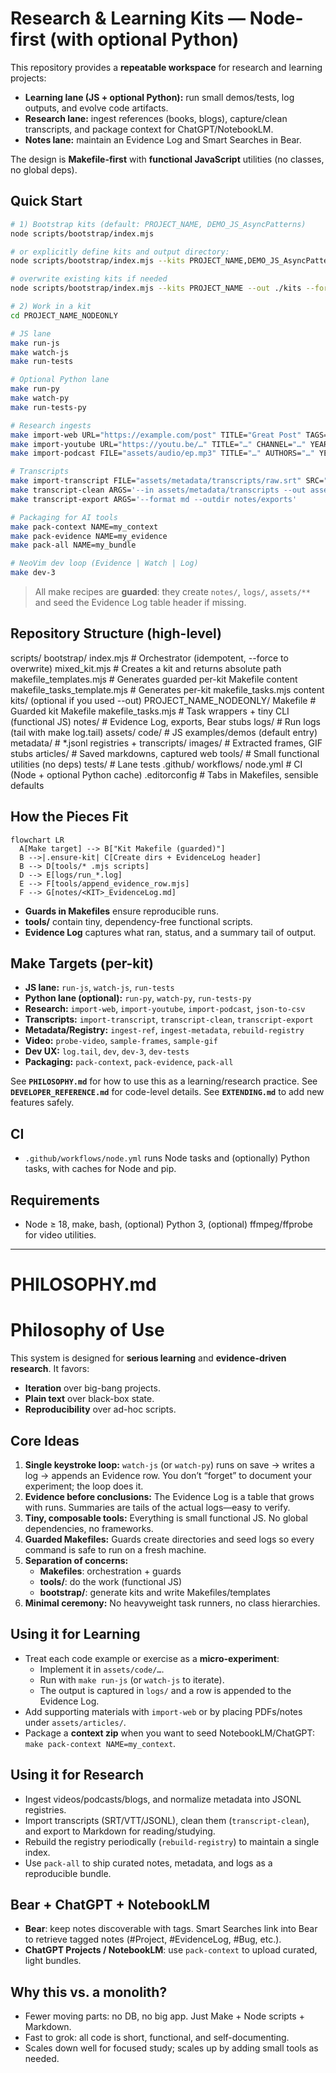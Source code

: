 # Research & Learning Kits — Node-first (with optional Python)

This repository provides a **repeatable workspace** for research and learning projects:

- **Learning lane (JS + optional Python):** run small demos/tests, log outputs, and evolve code artifacts.
- **Research lane:** ingest references (books, blogs), capture/clean transcripts, and package context for ChatGPT/NotebookLM.
- **Notes lane:** maintain an Evidence Log and Smart Searches in Bear.

The design is **Makefile-first** with **functional JavaScript** utilities (no classes, no global deps).

## Quick Start

```bash
# 1) Bootstrap kits (default: PROJECT_NAME, DEMO_JS_AsyncPatterns)
node scripts/bootstrap/index.mjs

# or explicitly define kits and output directory:
node scripts/bootstrap/index.mjs --kits PROJECT_NAME,DEMO_JS_AsyncPatterns --out ./kits

# overwrite existing kits if needed
node scripts/bootstrap/index.mjs --kits PROJECT_NAME --out ./kits --force

# 2) Work in a kit
cd PROJECT_NAME_NODEONLY

# JS lane
make run-js
make watch-js
make run-tests

# Optional Python lane
make run-py
make watch-py
make run-tests-py

# Research ingests
make import-web URL="https://example.com/post" TITLE="Great Post" TAGS="nlp,llm"
make import-youtube URL="https://youtu.be/…" TITLE="…" CHANNEL="…" YEAR=2025 TAGS="video" TRANSCRIPT=0
make import-podcast FILE="assets/audio/ep.mp3" TITLE="…" AUTHORS="…" YEAR=2025 TAGS="audio"

# Transcripts
make import-transcript FILE="assets/metadata/transcripts/raw.srt" SRC="whisperx"
make transcript-clean ARGS='--in assets/metadata/transcripts --out assets/metadata/transcripts/cleaned.jsonl'
make transcript-export ARGS='--format md --outdir notes/exports'

# Packaging for AI tools
make pack-context NAME=my_context
make pack-evidence NAME=my_evidence
make pack-all NAME=my_bundle

# NeoVim dev loop (Evidence | Watch | Log)
make dev-3
```

> All make recipes are **guarded**: they create `notes/`, `logs/`, `assets/**` and seed the Evidence Log table header if missing.

## Repository Structure (high-level)

scripts/
bootstrap/
index.mjs # Orchestrator (idempotent, --force to overwrite)
mixed_kit.mjs # Creates a kit and returns absolute path
makefile_templates.mjs # Generates guarded per-kit Makefile content
makefile_tasks_template.mjs # Generates per-kit makefile_tasks.mjs content
kits/ (optional if you used --out)
PROJECT_NAME_NODEONLY/
Makefile # Guarded kit Makefile
makefile_tasks.mjs # Task wrappers + tiny CLI (functional JS)
notes/ # Evidence Log, exports, Bear stubs
logs/ # Run logs (tail with make log.tail)
assets/
code/ # JS examples/demos (default entry)
metadata/ # \*.jsonl registries + transcripts/
images/ # Extracted frames, GIF stubs
articles/ # Saved markdowns, captured web
tools/ # Small functional utilities (no deps)
tests/ # Lane tests
.github/
workflows/
node.yml # CI (Node + optional Python cache)
.editorconfig # Tabs in Makefiles, sensible defaults

## How the Pieces Fit

```mermaid
flowchart LR
  A[Make target] --> B["Kit Makefile (guarded)"]
  B -->|.ensure-kit| C[Create dirs + EvidenceLog header]
  B --> D[tools/* .mjs scripts]
  D --> E[logs/run_*.log]
  E --> F[tools/append_evidence_row.mjs]
  F --> G[notes/<KIT>_EvidenceLog.md]
```

- **Guards in Makefiles** ensure reproducible runs.
- **tools/** contain tiny, dependency-free functional scripts.
- **Evidence Log** captures what ran, status, and a summary tail of output.

## Make Targets (per-kit)

- **JS lane:** `run-js`, `watch-js`, `run-tests`
- **Python lane (optional):** `run-py`, `watch-py`, `run-tests-py`
- **Research:** `import-web`, `import-youtube`, `import-podcast`, `json-to-csv`
- **Transcripts:** `import-transcript`, `transcript-clean`, `transcript-export`
- **Metadata/Registry:** `ingest-ref`, `ingest-metadata`, `rebuild-registry`
- **Video:** `probe-video`, `sample-frames`, `sample-gif`
- **Dev UX:** `log.tail`, `dev`, `dev-3`, `dev-tests`
- **Packaging:** `pack-context`, `pack-evidence`, `pack-all`

See **`PHILOSOPHY.md`** for how to use this as a learning/research practice.
See **`DEVELOPER_REFERENCE.md`** for code-level details.
See **`EXTENDING.md`** to add new features safely.

## CI

- `.github/workflows/node.yml` runs Node tasks and (optionally) Python tasks, with caches for Node and pip.

## Requirements

- Node ≥ 18, make, bash, (optional) Python 3, (optional) ffmpeg/ffprobe for video utilities.

---

# PHILOSOPHY.md

# Philosophy of Use

This system is designed for **serious learning** and **evidence-driven research**. It favors:

- **Iteration** over big-bang projects.
- **Plain text** over black-box state.
- **Reproducibility** over ad-hoc scripts.

## Core Ideas

1. **Single keystroke loop:** `watch-js` (or `watch-py`) runs on save → writes a log → appends an Evidence row. You don’t “forget” to document your experiment; the loop does it.
2. **Evidence before conclusions:** The Evidence Log is a table that grows with runs. Summaries are tails of the actual logs—easy to verify.
3. **Tiny, composable tools:** Everything is small functional JS. No global dependencies, no frameworks.
4. **Guarded Makefiles:** Guards create directories and seed logs so every command is safe to run on a fresh machine.
5. **Separation of concerns:**
   - **Makefiles**: orchestration + guards
   - **tools/**: do the work (functional JS)
   - **bootstrap/**: generate kits and write Makefiles/templates
6. **Minimal ceremony:** No heavyweight task runners, no class hierarchies.

## Using it for Learning

- Treat each code example or exercise as a **micro-experiment**:
  - Implement it in `assets/code/…`.
  - Run with `make run-js` (or `watch-js` to iterate).
  - The output is captured in `logs/` and a row is appended to the Evidence Log.
- Add supporting materials with `import-web` or by placing PDFs/notes under `assets/articles/`.
- Package a **context zip** when you want to seed NotebookLM/ChatGPT: `make pack-context NAME=my_context`.

## Using it for Research

- Ingest videos/podcasts/blogs, and normalize metadata into JSONL registries.
- Import transcripts (SRT/VTT/JSONL), clean them (`transcript-clean`), and export to Markdown for reading/studying.
- Rebuild the registry periodically (`rebuild-registry`) to maintain a single index.
- Use `pack-all` to ship curated notes, metadata, and logs as a reproducible bundle.

## Bear + ChatGPT + NotebookLM

- **Bear**: keep notes discoverable with tags. Smart Searches link into Bear to retrieve tagged notes (#Project, #EvidenceLog, #Bug, etc.).
- **ChatGPT Projects / NotebookLM**: use `pack-context` to upload curated, light bundles.

## Why this vs. a monolith?

- Fewer moving parts: no DB, no big app. Just Make + Node scripts + Markdown.
- Fast to grok: all code is short, functional, and self-documenting.
- Scales down well for focused study; scales up by adding small tools as needed.

```

```

